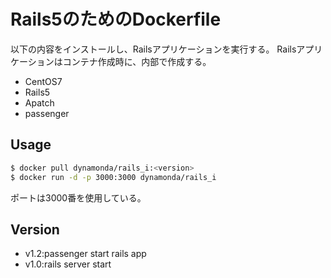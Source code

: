 # Rails5のためのDockerfile

以下の内容をインストールし、Railsアプリケーションを実行する。
Railsアプリケーションはコンテナ作成時に、内部で作成する。

* CentOS7
* Rails5
* Apatch
* passenger

## Usage

```bash
$ docker pull dynamonda/rails_i:<version>
$ docker run -d -p 3000:3000 dynamonda/rails_i
```

ポートは3000番を使用している。

## Version

* v1.2:passenger start rails app
* v1.0:rails server start

